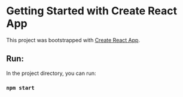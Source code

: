 # Getting Started with Create React App

This project was bootstrapped with [Create React App](https://github.com/facebook/create-react-app).

## Run:

In the project directory, you can run:

### `npm start`
